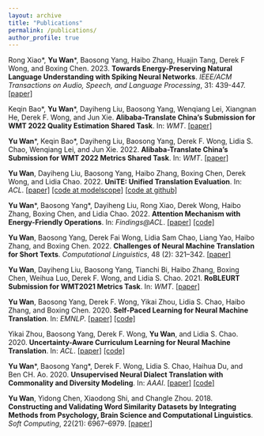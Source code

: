```yaml
---
layout: archive
title: "Publications"
permalink: /publications/
author_profile: true
---
```


Rong Xiao\*, **Yu Wan**\*, Baosong Yang, Haibo Zhang, Huajin Tang, Derek F Wong, and Boxing Chen. 2023. **Towards Energy-Preserving Natural Language Understanding with Spiking Neural Networks**. *IEEE/ACM Transactions on Audio, Speech, and Language Processing*, 31: 439-447. [[paper]](https://ieeexplore.ieee.org/abstract/document/9944911)

Keqin Bao\*, **Yu Wan**\*, Dayiheng Liu, Baosong Yang, Wenqiang Lei, Xiangnan He, Derek F. Wong, and Jun Xie. **Alibaba-Translate China’s Submission for WMT 2022 Quality Estimation Shared Task**. In: *WMT*. [[paper]](https://aclanthology.org/2022.wmt-1.55/)

**Yu Wan**\*, Keqin Bao\*, Dayiheng Liu, Baosong Yang, Derek F. Wong, Lidia S. Chao, Wenqiang Lei, and Jun Xie. 2022. **Alibaba-Translate China’s Submission for WMT 2022 Metrics Shared Task**. In: *WMT*. [[paper]](https://aclanthology.org/2022.wmt-1.53/)

**Yu Wan**, Dayiheng Liu, Baosong Yang, Haibo Zhang, Boxing Chen, Derek Wong, and Lidia Chao. 2022. **UniTE: Unified Translation Evaluation**. In: *ACL*. [[paper]](https://aclanthology.org/2022.acl-long.558/) [[code at modelscope]](https://www.modelscope.cn/models/damo/nlp_unite_mup_translation_evaluation_multilingual_large) [[code at github]](https://github.com/wanyu2018umac/UniTE)

**Yu Wan**\*, Baosong Yang\*, Dayiheng Liu, Rong Xiao, Derek Wong, Haibo Zhang, Boxing Chen, and Lidia Chao. 2022. **Attention Mechanism with Energy-Friendly Operations**. In: *Findings@ACL*. [[paper]](https://aclanthology.org/2022.findings-acl.313/) [[code]](https://github.com/wanyu2018umac/E-Att)

**Yu Wan**, Baosong Yang, Derek Fai Wong, Lidia Sam Chao, Liang Yao, Haibo Zhang, and Boxing Chen. 2022. **Challenges of Neural Machine Translation for Short Texts**. *Computational Linguistics*, 48 (2): 321–342. [[paper]](https://aclanthology.org/2022.cl-2.3/)

**Yu Wan**, Dayiheng Liu, Baosong Yang, Tianchi Bi, Haibo Zhang, Boxing Chen, Weihua Luo, Derek F. Wong, and Lidia S. Chao. 2021. **RoBLEURT Submission for WMT2021 Metrics Task**. In: *WMT*. [[paper]](https://aclanthology.org/2021.wmt-1.114/)

**Yu Wan**, Baosong Yang, Derek F. Wong, Yikai Zhou, Lidia S. Chao, Haibo Zhang, and Boxing Chen. 2020. **Self-Paced Learning for Neural Machine Translation**. In: *EMNLP*. [[paper]](https://aclanthology.org/2020.emnlp-main.80/) [[code]](https://github.com/wanyu2018umac/Self-Paced-Learning-for-Neural-Machine-Translation)

Yikai Zhou, Baosong Yang, Derek F. Wong, **Yu Wan**, and Lidia S. Chao. 2020. **Uncertainty-Aware Curriculum Learning for Neural Machine Translation**. In: *ACL*. [[paper]](https://aclanthology.org/2020.acl-main.620/) [[code]](https://github.com/umyk/ua-cl-nmt)

**Yu Wan**\*, Baosong Yang\*, Derek F. Wong, Lidia S. Chao, Haihua Du, and Ben CH. Ao. 2020. **Unsupervised Neural Dialect Translation with Commonality and Diversity Modeling**. In: *AAAI*. [[paper]](https://ojs.aaai.org/index.php/AAAI/article/view/6448) [[code]](https://github.com/wanyu2018umac/Unsupervised_Dialect_Translation)

**Yu Wan**, Yidong Chen, Xiaodong Shi, and Changle Zhou. 2018. **Constructing and Validating Word Similarity Datasets by Integrating Methods from Psychology, Brain Science and Computational Linguistics**. *Soft Computing*, 22(21): 6967–6979. [[paper]](https://link.springer.com/article/10.1007/s00500-018-3174-1)

